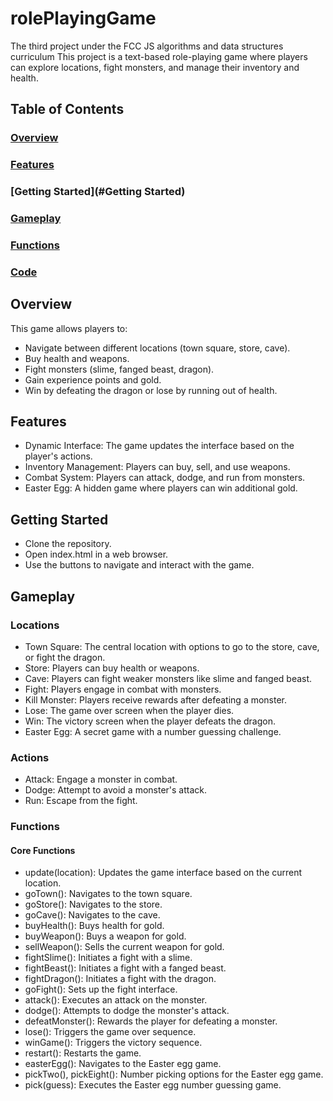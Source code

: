 # rolePlayingGame
The third project under the FCC JS algorithms and data structures curriculum
This project is a text-based role-playing game where players can explore locations, fight monsters, and manage their inventory and health.

## Table of Contents
### [Overview](#Overview)
### [Features](#Features)
### [Getting Started](#Getting Started)
### [Gameplay](#Gameplay)
### [Functions](#Functions)
### [Code](#Code)

## Overview
This game allows players to:
- Navigate between different locations (town square, store, cave).
- Buy health and weapons.
- Fight monsters (slime, fanged beast, dragon).
- Gain experience points and gold.
- Win by defeating the dragon or lose by running out of health.

## Features
- Dynamic Interface: The game updates the interface based on the player's actions.
- Inventory Management: Players can buy, sell, and use weapons.
- Combat System: Players can attack, dodge, and run from monsters.
- Easter Egg: A hidden game where players can win additional gold.

## Getting Started
- Clone the repository.
- Open index.html in a web browser.
- Use the buttons to navigate and interact with the game.

## Gameplay
### Locations
- Town Square: The central location with options to go to the store, cave, or fight the dragon.
- Store: Players can buy health or weapons.
- Cave: Players can fight weaker monsters like slime and fanged beast.
- Fight: Players engage in combat with monsters.
- Kill Monster: Players receive rewards after defeating a monster.
- Lose: The game over screen when the player dies.
- Win: The victory screen when the player defeats the dragon.
- Easter Egg: A secret game with a number guessing challenge.

### Actions
- Attack: Engage a monster in combat.
- Dodge: Attempt to avoid a monster's attack.
- Run: Escape from the fight.

### Functions
#### Core Functions
- update(location): Updates the game interface based on the current location.
- goTown(): Navigates to the town square.
- goStore(): Navigates to the store.
- goCave(): Navigates to the cave.
- buyHealth(): Buys health for gold.
- buyWeapon(): Buys a weapon for gold.
- sellWeapon(): Sells the current weapon for gold.
- fightSlime(): Initiates a fight with a slime.
- fightBeast(): Initiates a fight with a fanged beast.
- fightDragon(): Initiates a fight with the dragon.
- goFight(): Sets up the fight interface.
- attack(): Executes an attack on the monster.
- dodge(): Attempts to dodge the monster's attack.
- defeatMonster(): Rewards the player for defeating a monster.
- lose(): Triggers the game over sequence.
- winGame(): Triggers the victory sequence.
- restart(): Restarts the game.
- easterEgg(): Navigates to the Easter egg game.
- pickTwo(), pickEight(): Number picking options for the Easter egg game.
- pick(guess): Executes the Easter egg number guessing game.
